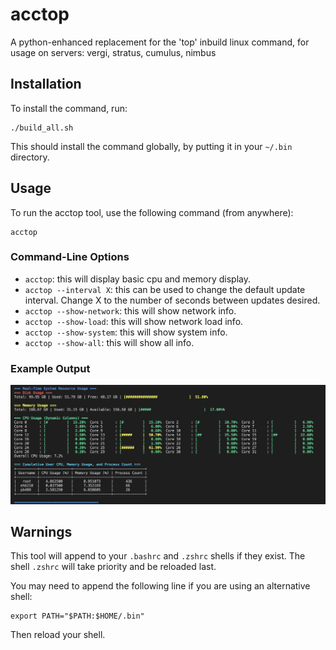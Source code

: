 # acctop
A python-enhanced replacement for the 'top' inbuild linux command, for usage on servers: vergi, stratus, cumulus, nimbus


## Installation

To install the command, run:

```
./build_all.sh
```

This should install the command globally, by putting it in your `~/.bin` directory.


## Usage
To run the acctop tool, use the following command (from anywhere):
```
acctop
```


### Command-Line Options

- `acctop`: this will display basic cpu and memory display.
- `acctop --interval X`: this can be used to change the default update interval. Change X to the number of seconds between updates desired.
- `acctop --show-network`: this will show network info.
- `acctop --show-load`: this will show network load info.
- `acctop --show-system`: this will show system info.
- `acctop --show-all`: this will show all info.


### Example Output
![example_output.png](example_output.png)

## Warnings
This tool will append to your `.bashrc` and `.zshrc` shells if they exist.
The shell `.zshrc` will take priority and be reloaded last.

You may need to append the following line if you are using an alternative shell:
```
export PATH="$PATH:$HOME/.bin"
```
Then reload your shell.